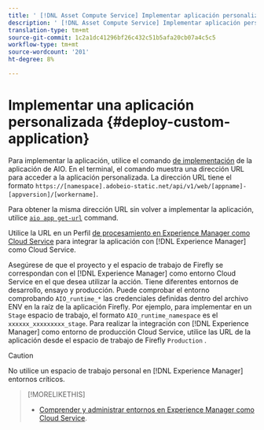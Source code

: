 ```yaml
---
title: ' [!DNL Asset Compute Service] Implementar aplicación personalizada.'
description: ' [!DNL Asset Compute Service] Implementar aplicación personalizada.'
translation-type: tm+mt
source-git-commit: 1c2a1dc41296bf26c432c51b5afa20cb07a4c5c5
workflow-type: tm+mt
source-wordcount: '201'
ht-degree: 8%

---
```



# Implementar una aplicación personalizada {#deploy-custom-application}

Para implementar la aplicación, utilice el comando [de implementación](https://github.com/adobe/aio-cli#aio-appdeploy) de la aplicación de AIO. En el terminal, el comando muestra una dirección URL para acceder a la aplicación personalizada. La dirección URL tiene el formato `https://[namespace].adobeio-static.net/api/v1/web/[appname]-[appversion]/[workername]`.

Para obtener la misma dirección URL sin volver a implementar la aplicación, utilice [`aio app get-url`](https://github.com/adobe/aio-cli#aio-appget-url-action) command.

Utilice la URL en un Perfil [de procesamiento en Experience Manager como Cloud Service](https://docs.adobe.com/content/help/en/experience-manager-cloud-service/assets/manage/asset-microservices-configure-and-use.html) para integrar la aplicación con [!DNL Experience Manager] como Cloud Service.

Asegúrese de que el proyecto y el espacio de trabajo de Firefly se correspondan con el [!DNL Experience Manager] como entorno Cloud Service en el que desea utilizar la acción. Tiene diferentes entornos de desarrollo, ensayo y producción. Puede comprobar el entorno comprobando `AIO_runtime_*` las credenciales definidas dentro del archivo ENV en la raíz de la aplicación Firefly. Por ejemplo, para implementar en un `Stage` espacio de trabajo, el formato `AIO_runtime_namespace` es el `xxxxxx_xxxxxxxxx_stage`. Para realizar la integración con [!DNL Experience Manager] como entorno de producción Cloud Service, utilice las URL de la aplicación desde el espacio de trabajo de Firefly `Production` .

>[!CAUTION]
>
>No utilice un espacio de trabajo personal en [!DNL Experience Manager] entornos críticos.

>[!MORELIKETHIS]
>
>* [Comprender y administrar entornos en Experience Manager como Cloud Service](https://docs.adobe.com/content/help/es-ES/experience-manager-cloud-service/implementing/using-cloud-manager/manage-environments.html).

